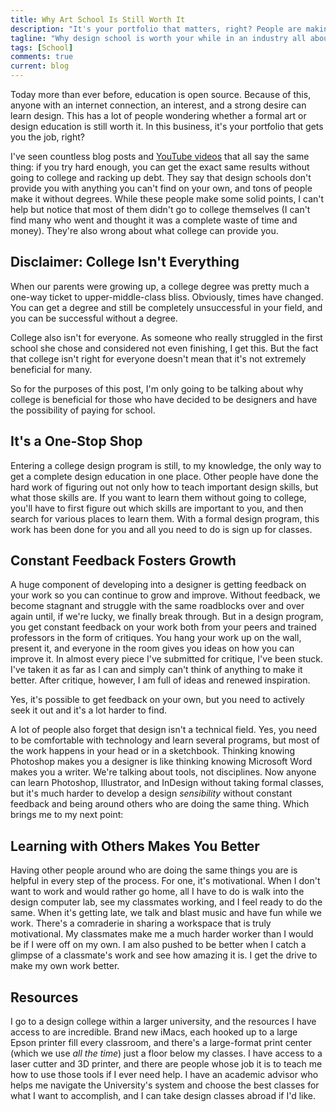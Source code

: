 ```yaml
---
title: Why Art School Is Still Worth It
description: "It's your portfolio that matters, right? People are making it without a design degree now more than ever, but there are many reasons why art school is still worth it."
tagline: "Why design school is worth your while in an industry all about the portfolio"
tags: [School]
comments: true
current: blog
---
```


Today more than ever before, education is open source. Because of this, anyone with an internet connection, an interest, and a strong desire can learn design. This has a lot of people wondering whether a formal art or design education is still worth it. In this business, it's your portfolio that gets you the job, right? 

I've seen countless blog posts and [YouTube videos](https://www.youtube.com/watch?v=nLNCpx-mkLY) that all say the same thing: if you try hard enough, you can get the exact same results without going to college and racking up debt. They say that design schools don't provide you with anything you can't find on your own, and tons of people make it without degrees. While these people make some solid points, I can't help but notice that most of them didn't go to college themselves (I can't find many who went and thought it was a complete waste of time and money). They're also wrong about what college can provide you.

## Disclaimer: College Isn't Everything

When our parents were growing up, a college degree was pretty much a one-way ticket to upper-middle-class bliss. Obviously, times have changed. You can get a degree and still be completely unsuccessful in your field, and you can be successful without a degree. 

College also isn't for everyone. As someone who really struggled in the first school she chose and considered not even finishing, I get this. But the fact that college isn't right for everyone doesn't mean that it's not extremely beneficial for many.

So for the purposes of this post, I'm only going to be talking about why college is beneficial for those who have decided to be designers and have the possibility of paying for school. 

## It's a One-Stop Shop

Entering a college design program is still, to my knowledge, the only way to get a complete design education in one place. Other people have done the hard work of figuring out not only how to teach important design skills, but what those skills are. If you want to learn them without going to college, you'll have to first figure out which skills are important to you, and then search for various places to learn them. With a formal design program, this work has been done for you and all you need to do is sign up for classes.

## Constant Feedback Fosters Growth

A huge component of developing into a designer is getting feedback on your work so you can continue to grow and improve. Without feedback, we become stagnant and struggle with the same roadblocks over and over again until, if we're lucky, we finally break through. But in a design program, you get constant feedback on your work both from your peers and trained professors in the form of critiques. You hang your work up on the wall, present it, and everyone in the room gives you ideas on how you can improve it. In almost every piece I've submitted for critique, I've been stuck. I've taken it as far as I can and simply can't think of anything to make it better. After critique, however, I am full of ideas and renewed inspiration.

Yes, it's possible to get feedback on your own, but you need to actively seek it out and it's a lot harder to find.

A lot of people also forget that design isn't a technical field. Yes, you need to be comfortable with technology and learn several programs, but most of the work happens in your head or in a sketchbook. Thinking knowing Photoshop makes you a designer is like thinking knowing Microsoft Word makes you a writer. We're talking about tools, not disciplines. Now anyone can learn Photoshop, Illustrator, and InDesign without taking formal classes, but it's much harder to develop a design *sensibility* without constant feedback and being around others who are doing the same thing. Which brings me to my next point:

## Learning with Others Makes You Better

Having other people around who are doing the same things you are is helpful in every step of the process. For one, it's motivational. When I don't want to work and would rather go home, all I have to do is walk into the design computer lab, see my classmates working, and I feel ready to do the same. When it's getting late, we talk and blast music and have fun while we work. There's a comraderie in sharing a workspace that is truly motivational. My classmates make me a much harder worker than I would be if I were off on my own. I am also pushed to be better when I catch a glimpse of a classmate's work and see how amazing it is. I get the drive to make my own work better. 

## Resources

I go to a design college within a larger university, and the resources I have access to are incredible. Brand new iMacs, each hooked up to a large Epson printer fill every classroom, and there's a large-format print center (which we use *all the time*) just a floor below my classes. I have access to a laser cutter and 3D printer, and there are people whose job it is to teach me how to use those tools if I ever need help. I have an academic advisor who helps me navigate the University's system and choose the best classes for what I want to accomplish, and I can take design classes abroad if I'd like.
